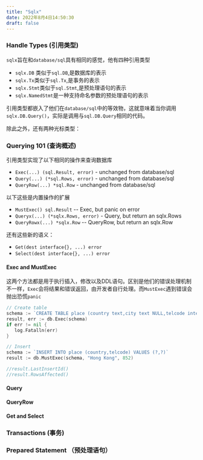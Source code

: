 ```yaml
---
title: "Sqlx"
date: 2022年8月4日14:50:30
draft: false
---
```


### Handle Types (引用类型)

`sqlx`旨在和`database/sql`具有相同的感觉，他有四种引用类型

- `sqlx.DB` 类似于`sql.DB`,是数据库的表示
- `sqlx.Tx`类似于`sql.Tx`,是事务的表示
- `sqlx.Stmt`类似于`sql.Stmt`,是预处理语句的表示
- `sqlx.NamedStmt`是一种支持命名参数的预处理语句的表示

引用类型都嵌入了他们在`database/sql`中的等效物，这就意味着当你调用`sqlx.DB.Query()`，实际是调用与`sql.DB.Query`相同的代码。

除此之外，还有两种光标类型：



### Querying 101 (查询概述)

引用类型实现了以下相同的操作来查询数据库
- `Exec(...) (sql.Result, error)` - unchanged from database/sql
- `Query(...) (*sql.Rows, error)` - unchanged from database/sql
- `QueryRow(...) *sql.Row` - unchanged from database/sql

以下这些是内置操作的扩展
- `MustExec() sql.Result` -- Exec, but panic on error
- `Queryx(...) (*sqlx.Rows, error)` - Query, but return an sqlx.Rows
- `QueryRowx(...) *sqlx.Row` -- QueryRow, but return an sqlx.Row

还有这些新的语义：
- `Get(dest interface{}, ...) error`
- `Select(dest interface{}, ...) error`


#### Exec and MustExec

这两个方法都是用于执行插入，修改以及DDL语句。区别是他们的错误处理机制不一样，`Exec`会将结果和错误返回，由开发者自行处理。而`MustExec`遇到错误会抛出恐慌`panic`

```Go
// Create table
schema := `CREATE TABLE place (country text,city text NULL,telcode integer);`  
result, err := db.Exec(schema)  
if err != nil {  
   log.Fatalln(err)  
}  

// Insert
schema := `INSERT INTO place (country,telcode) VALUES (?,?)`  
result := db.MustExec(schema, "Hong Kong", 852)

//result.LastInsertId()  
//result.RowsAffected()
```

#### Query

#### QueryRow
#### Get and Select

### Transactions (事务)

### Prepared Statement （预处理语句）





